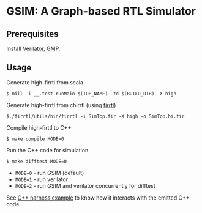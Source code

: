 # GSIM: A Graph-based RTL Simulator

## Prerequisites

Install [Verilator](https://verilator.org/guide/latest/install.html), [GMP](https://gmplib.org/).

## Usage

Generate high-firrtl from scala

    $ mill -i __.test.runMain $(TOP_NAME) -td $(BUILD_DIR) -X high

Generate high-firrtl from chirrtl (using [firrtl](https://github.com/chipsalliance/firrtl))

    $./firrtl/utils/bin/firrtl -i SimTop.fir -X high -o SimTop.hi.fir

Compile high-firttl to C++

    $ make compile MODE=0

Run the C++ code for simulation

    $ make difftest MODE=0

+ `MODE=0` - run GSIM (default)
+ `MODE=1` - run verilator
+ `MODE=2` - run GSIM and verilator concurrently for difftest

See [C++ harness example](https://github.com/jaypiper/simulator/blob/master/emu/emu-NutShell.cpp) to know how it interacts with the emitted C++ code.
